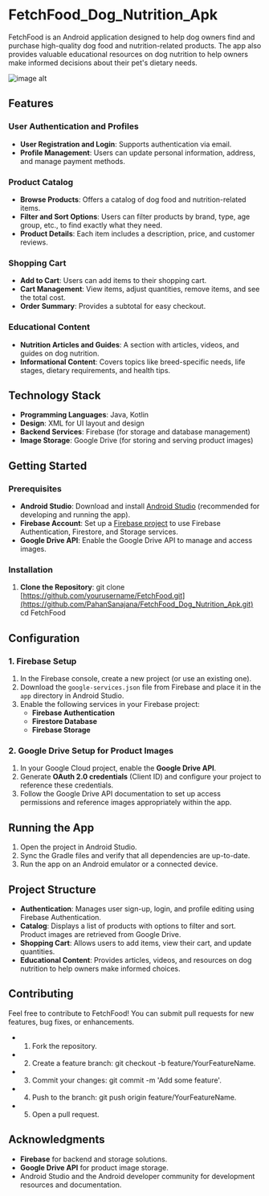# FetchFood_Dog_Nutrition_Apk

FetchFood is an Android application designed to help dog owners find and purchase high-quality dog food and nutrition-related products. The app also provides valuable educational resources on dog nutrition to help owners make informed decisions about their pet's dietary needs.

![image alt](https://github.com/PahanSanajana/FetchFood_Dog_Nutrition_Apk/blob/25e6e5a56b62c223eb449e89d393a89a783f7697/FetchFood%20Poster.png)

## Features

### User Authentication and Profiles
- **User Registration and Login**: Supports authentication via email.
- **Profile Management**: Users can update personal information, address, and manage payment methods.

### Product Catalog
- **Browse Products**: Offers a catalog of dog food and nutrition-related items.
- **Filter and Sort Options**: Users can filter products by brand, type, age group, etc., to find exactly what they need.
- **Product Details**: Each item includes a description, price, and customer reviews.

### Shopping Cart
- **Add to Cart**: Users can add items to their shopping cart.
- **Cart Management**: View items, adjust quantities, remove items, and see the total cost.
- **Order Summary**: Provides a subtotal for easy checkout.

### Educational Content
- **Nutrition Articles and Guides**: A section with articles, videos, and guides on dog nutrition.
- **Informational Content**: Covers topics like breed-specific needs, life stages, dietary requirements, and health tips.

## Technology Stack

- **Programming Languages**: Java, Kotlin
- **Design**: XML for UI layout and design
- **Backend Services**: Firebase (for storage and database management)
- **Image Storage**: Google Drive (for storing and serving product images)

## Getting Started

### Prerequisites
- **Android Studio**: Download and install [Android Studio](https://developer.android.com/studio) (recommended for developing and running the app).
- **Firebase Account**: Set up a [Firebase project](https://firebase.google.com/) to use Firebase Authentication, Firestore, and Storage services.
- **Google Drive API**: Enable the Google Drive API to manage and access images.

### Installation
1. **Clone the Repository**:
   git clone [https://github.com/yourusername/FetchFood.git](https://github.com/PahanSanajana/FetchFood_Dog_Nutrition_Apk.git)
   cd FetchFood

## Configuration

### 1. Firebase Setup

1. In the Firebase console, create a new project (or use an existing one).
2. Download the `google-services.json` file from Firebase and place it in the `app` directory in Android Studio.
3. Enable the following services in your Firebase project:
   - **Firebase Authentication**
   - **Firestore Database**
   - **Firebase Storage**

### 2. Google Drive Setup for Product Images

1. In your Google Cloud project, enable the **Google Drive API**.
2. Generate **OAuth 2.0 credentials** (Client ID) and configure your project to reference these credentials.
3. Follow the Google Drive API documentation to set up access permissions and reference images appropriately within the app.

## Running the App

1. Open the project in Android Studio.
2. Sync the Gradle files and verify that all dependencies are up-to-date.
3. Run the app on an Android emulator or a connected device.

## Project Structure

- **Authentication**: Manages user sign-up, login, and profile editing using Firebase Authentication.
- **Catalog**: Displays a list of products with options to filter and sort. Product images are retrieved from Google Drive.
- **Shopping Cart**: Allows users to add items, view their cart, and update quantities.
- **Educational Content**: Provides articles, videos, and resources on dog nutrition to help owners make informed choices.

## Contributing
Feel free to contribute to FetchFood! You can submit pull requests for new features, bug fixes, or enhancements.

- 1. Fork the repository.
- 2. Create a feature branch: git checkout -b feature/YourFeatureName.
- 3. Commit your changes: git commit -m 'Add some feature'.
- 4. Push to the branch: git push origin feature/YourFeatureName.
- 5. Open a pull request.


## Acknowledgments
- **Firebase** for backend and storage solutions.
- **Google Drive API** for product image storage.
- Android Studio and the Android developer community for development resources and documentation.

